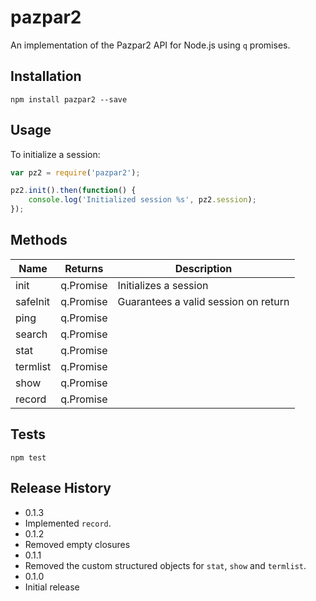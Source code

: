 pazpar2
============

An implementation of the Pazpar2 API for Node.js using `q` promises.

## Installation

`npm install pazpar2 --save`

## Usage

To initialize a session:
```javascript
var pz2 = require('pazpar2');

pz2.init().then(function() {
    console.log('Initialized session %s', pz2.session);
});

```

## Methods

Name | Returns | Description
---- | :-----: | -----------
init | q.Promise | Initializes a session
safeInit | q.Promise | Guarantees a valid session on return
ping | q.Promise | 
search | q.Promise | 
stat | q.Promise | 
termlist | q.Promise | 
show | q.Promise | 
record | q.Promise | 

## Tests

`npm test`

## Release History

* 0.1.3
 * Implemented `record`.
* 0.1.2
 * Removed empty closures
* 0.1.1
 * Removed the custom structured objects for `stat`, `show` and `termlist`.
* 0.1.0
 * Initial release
